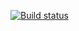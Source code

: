 [![Build status](https://ci.appveyor.com/api/projects/status/7vxet3hpa765wet9?svg=true)](https://ci.appveyor.com/project/Valted-cmd/ai-2-1ver1)